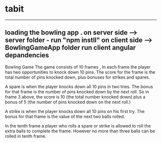 # tabit
-----------------------------------------------------------
loading the bowling app .
on server side --> server folder - run "npm instll" 
on client side --> BowlingGameApp folder  run client angular depandencies 
---------------------------------------------------------
Bowling Game
The game consists of 10 frames ,  In each frame the player has two opportunities to knock down 10 pins.  The score for the frame is the total number of pins knocked down, plus bonuses for strikes and spares.
 
A spare is when the player knocks down all 10 pins in two tries.  The bonus for that frame is the number of pins knocked down by the next roll.  So in frame 3 above, the score is 10 (the total number knocked down) plus a bonus of 5 (the number of pins knocked down on the next roll.)
 
A strike is when the player knocks down all 10 pins on his first try.  The bonus for that frame is the value of the next two balls rolled.
 
In the tenth frame a player who rolls a spare or strike is allowed to roll the extra balls to complete the frame.  However no more than three balls can be rolled in tenth frame.


